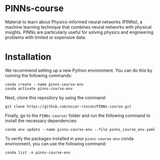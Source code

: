 # PINNs-course
Material to learn about Physics-informed neural networks (PINNs), a machine learning technique that combines neural networks with physical insights. PINNs are particularly useful for solving physics and engineering problems with limited or expensive data.


# Installation

We recommend setting up a new Python environment. You can do this by running the following commands:

 ```
 conda create --name pinns-course-env
 conda activate pinns-course-env
 ```

Next, clone this repository by using the command:

 ```
git clone https://github.com/oscar-rincon/PINNs-course.git
 ```

Finally, go to the `PINNs-course/` folder and run the following command to install the necessary dependencies:

 ```
 conda env update --name pinns-course-env --file pinns_course_env.yaml
 ```

To verify the packages installed in your `pinns-course-env` conda environment, you can use the following command:

 ```
 conda list -n pinns-course-env
 ```